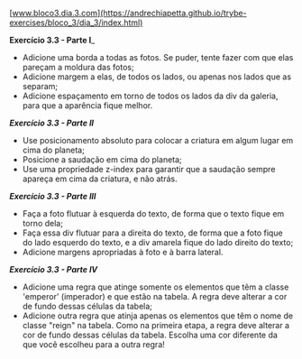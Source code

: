 [www.bloco3.dia.3.com](https://andrechiapetta.github.io/trybe-exercises/bloco_3/dia_3/index.html)


**Exercício 3.3 - Parte I**_
 - Adicione uma borda a todas as fotos. Se puder, tente fazer com que elas pareçam a moldura das fotos;
 - Adicione margem a elas, de todos os lados, ou apenas nos lados que as separam;
 - Adicione espaçamento em torno de todos os lados da div da galeria, para que a aparência fique melhor.

_**Exercício 3.3 - Parte II**_
 - Use posicionamento absoluto para colocar a criatura em algum lugar em cima do planeta;
 - Posicione a saudação em cima do planeta;
 - Use uma propriedade z-index para garantir que a saudação sempre apareça em cima da criatura, e não atrás.

 _**Exercício 3.3 - Parte III**_
 - Faça a foto flutuar à esquerda do texto, de forma que o texto fique em torno dela;
 - Faça essa div flutuar para a direita do texto, de forma que a foto fique do lado esquerdo do texto, e a div amarela fique do lado direito do texto;
 - Adicione margens apropriadas à foto e à barra lateral.

  _**Exercício 3.3 - Parte IV**_
  - Adicione uma regra que atinge somente os elementos que têm a classe 'emperor' (imperador) e que estão na tabela. A regra deve alterar a cor de fundo dessas células da tabela;
  - Adicione outra regra que atinja apenas os elementos que têm o nome de classe "reign" na tabela. Como na primeira etapa, a regra deve alterar a cor de fundo dessas células da tabela. Escolha uma cor diferente da que você escolheu para a outra regra!
